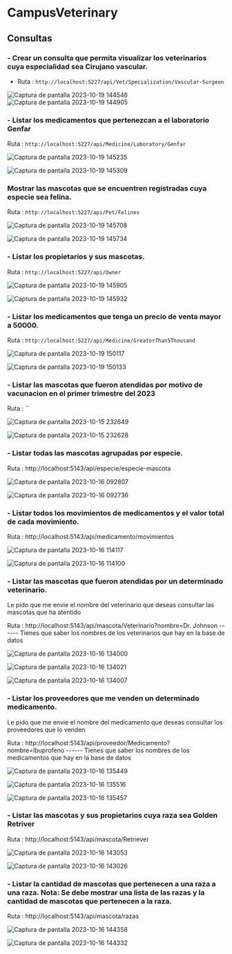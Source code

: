 # CampusVeterinary

## Consultas

 ### - Crear un consulta que permita visualizar los veterinarios cuya especialidad sea Cirujano vascular.

 * Ruta : `http://localhost:5227/api/Vet/Specialization/Vascular-Surgeon`

![Captura de pantalla 2023-10-19 144546](https://github.com/Nicolas-Sarchi/CampusVeterinary/assets/131916765/b988b8de-d9c3-4ffd-937f-7984a12857d9)
![Captura de pantalla 2023-10-19 144905](https://github.com/Nicolas-Sarchi/CampusVeterinary/assets/131916765/447e1c09-91f4-4c47-aeaf-f5c4b4b11bdb)



 ### - Listar los medicamentos que pertenezcan a el laboratorio Genfar

Ruta : `http://localhost:5227/api/Medicine/Laboratory/Genfar`



![Captura de pantalla 2023-10-19 145235](https://github.com/Nicolas-Sarchi/CampusVeterinary/assets/131916765/310b75a4-e27d-4992-a70f-44f3b656d5ca)


![Captura de pantalla 2023-10-19 145309](https://github.com/Nicolas-Sarchi/CampusVeterinary/assets/131916765/b0953d50-df00-46c2-a849-f9a0b462d2cb)







 ###  Mostrar las mascotas que se encuentren registradas cuya especie sea felina.

Ruta : `http://localhost:5227/api/Pet/Felines`
 


![Captura de pantalla 2023-10-19 145708](https://github.com/Nicolas-Sarchi/CampusVeterinary/assets/131916765/6d0be365-2abc-4422-ab93-636ccdbb7960)

![Captura de pantalla 2023-10-19 145734](https://github.com/Nicolas-Sarchi/CampusVeterinary/assets/131916765/ca9fa816-bff7-43a2-b0b4-05e79e69c378)







 ### - Listar los propietarios y sus mascotas.
 
Ruta : `http://localhost:5227/api/Owner`

![Captura de pantalla 2023-10-19 145905](https://github.com/Nicolas-Sarchi/CampusVeterinary/assets/131916765/519a4cc1-5d65-43b8-9e26-a26cd6680705)

![Captura de pantalla 2023-10-19 145932](https://github.com/Nicolas-Sarchi/CampusVeterinary/assets/131916765/a3c4be0a-f9cf-480d-b2fa-a84fddd4fa32)






 ### - Listar los medicamentos que tenga un precio de venta mayor a 50000.
 
Ruta : `http://localhost:5227/api/Medicine/GreaterThan5Thousand`
  


![Captura de pantalla 2023-10-19 150117](https://github.com/Nicolas-Sarchi/CampusVeterinary/assets/131916765/b2dcaefa-e700-4854-b71b-658c7d4e492a)


![Captura de pantalla 2023-10-19 150133](https://github.com/Nicolas-Sarchi/CampusVeterinary/assets/131916765/5d65e336-1802-4451-8234-7c1e62e012b7)



 ### - Listar las mascotas que fueron atendidas por motivo de vacunacion en el primer trimestre del 2023
 
Ruta : ``

![Captura de pantalla 2023-10-15 232649](https://github.com/julianlpz69/VeterinariaCampus/assets/131847060/85d89796-6ca5-425c-8640-9c5837a3f9c1)


![Captura de pantalla 2023-10-15 232628](https://github.com/julianlpz69/VeterinariaCampus/assets/131847060/6a5dd456-c61a-48e8-8728-29c27cdc827d)








 ### - Listar todas las mascotas agrupadas por especie.
  
Ruta : http://localhost:5143/api/especie/especie-mascota

![Captura de pantalla 2023-10-16 092807](https://github.com/julianlpz69/VeterinariaCampus/assets/131847060/03e4e081-c8e1-4659-8439-9f1bfc80591a)


![Captura de pantalla 2023-10-16 092736](https://github.com/julianlpz69/VeterinariaCampus/assets/131847060/8d880d3f-a6d3-4ce6-b7b6-644d58720b5d)








 ### - Listar todos los movimientos de medicamentos y el valor total de cada movimiento.
 
Ruta : http://localhost:5143/api/medicamento/movimientos

![Captura de pantalla 2023-10-16 114117](https://github.com/julianlpz69/VeterinariaCampus/assets/131847060/59511e05-7bee-40ad-bc00-2d7a7c94b97c)

![Captura de pantalla 2023-10-16 114100](https://github.com/julianlpz69/VeterinariaCampus/assets/131847060/3e7d0ae8-8e46-4b24-a320-645ccab6b23e)






 ### - Listar las mascotas que fueron atendidas por un determinado veterinario.
 
   Le pido que me envie el nombre del veterinario que deseas consultar las mascotas que ha atentido


Ruta : http://localhost:5143/api/mascota/Veterinario?nombre=Dr. Johnson     ------ Tienes que saber los nombres de los veterinarios que hay en la base de datos


 

![Captura de pantalla 2023-10-16 134000](https://github.com/julianlpz69/VeterinariaCampus/assets/131847060/0ef17c73-4473-47dd-87e2-7fafb8aced58)


![Captura de pantalla 2023-10-16 134021](https://github.com/julianlpz69/VeterinariaCampus/assets/131847060/d9a5227b-f73f-4bd2-8989-c378e60cbcdb)


![Captura de pantalla 2023-10-16 134007](https://github.com/julianlpz69/VeterinariaCampus/assets/131847060/4529af4e-1c44-4178-95fb-5f5d8e73f542)






 ### - Listar los proveedores que me venden un determinado medicamento.
 
   Le pido que me envie el nombre del medicamento que deseas consultar los proveedores que lo venden

Ruta : http://localhost:5143/api/proveedor/Medicamento?nombre=Ibuprofeno     ------ Tienes que saber los nombres de los medicamentos que hay en la base de datos



![Captura de pantalla 2023-10-16 135449](https://github.com/julianlpz69/VeterinariaCampus/assets/131847060/41cf7912-654a-448c-833c-d6a554e74c86)

![Captura de pantalla 2023-10-16 135516](https://github.com/julianlpz69/VeterinariaCampus/assets/131847060/d52257d7-fb95-4d6f-a510-11392cfd16db)

![Captura de pantalla 2023-10-16 135457](https://github.com/julianlpz69/VeterinariaCampus/assets/131847060/b5625f67-4809-478a-9201-0e67859c41d9)








 ### - Listar las mascotas y sus propietarios cuya raza sea Golden Retriver


Ruta : http://localhost:5143/api/mascota/Retriever 

![Captura de pantalla 2023-10-16 143053](https://github.com/julianlpz69/VeterinariaCampus/assets/131847060/145944be-fab9-4f22-a4b5-f4225197b15c)


![Captura de pantalla 2023-10-16 143026](https://github.com/julianlpz69/VeterinariaCampus/assets/131847060/3686caea-21ac-442d-a07d-92420d11b6f3)








 ### - Listar la cantidad de mascotas que pertenecen a una raza a una raza. Nota: Se debe mostrar una lista de las razas y la cantidad de mascotas que pertenecen a la raza.


Ruta : http://localhost:5143/api/mascota/razas 

![Captura de pantalla 2023-10-16 144358](https://github.com/julianlpz69/VeterinariaCampus/assets/131847060/8be88f67-5474-4423-93cc-2d73679246f8)


![Captura de pantalla 2023-10-16 144332](https://github.com/julianlpz69/VeterinariaCampus/assets/131847060/1f1f7b5f-10e2-4f95-b166-cd149eff6d2b)
